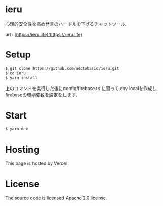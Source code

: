 # ieru
心理的安全性を高め発言のハードルを下げるチャットツール.

url : [https://ieru.life](https://ieru.life)

# Setup

```bash
$ git clone https://github.com/addtobasic/ieru.git
$ cd ieru
$ yarn install
```


上のコマンドを実行した後にconfig/firebase.ts に習って.env.localを作成し, firebaseの環境変数を設定をします.

# Start

```bash
$ yarn dev
```
# Hosting
This page is hosted by Vercel.

# License
The source code is licensed Apache 2.0 license.
